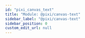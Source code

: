 ```yaml
---
id: "pixi_canvas_text"
title: "Module: @pixi/canvas-text"
sidebar_label: "@pixi/canvas-text"
sidebar_position: 0
custom_edit_url: null
---
```


